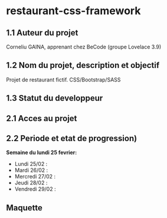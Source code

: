 # restaurant-css-framework

## 1.1 Auteur du projet  

Corneliu GAINA, apprenant chez BeCode (groupe Lovelace 3.9)

## 1.2 Nom du projet, description et objectif  

Projet de restaurant fictif. CSS/Bootstrap/SASS

## 1.3 Statut du developpeur 

## 2.1 Acces au projet  

## 2.2 Periode et etat de progression)  

**Semaine du lundi 25 fevrier:**  

- Lundi 25/02 :    
- Mardi 26/02 :  
- Mercredi 27/02 :   
- Jeudi 28/02 :   
- Vendredi 29/02 :   

## Maquette 

